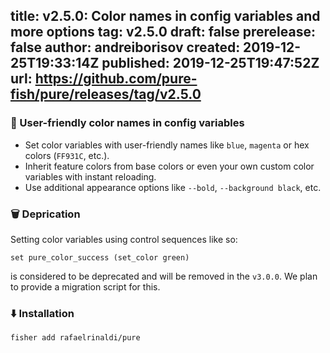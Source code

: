 title:	v2.5.0: Color names in config variables and more options
tag:	v2.5.0
draft:	false
prerelease:	false
author:	andreiborisov
created:	2019-12-25T19:33:14Z
published:	2019-12-25T19:47:52Z
url:	https://github.com/pure-fish/pure/releases/tag/v2.5.0
--
### 🦄 User-friendly color names in config variables

* Set color variables with user-friendly names like `blue`, `magenta` or hex colors (`FF931C`, etc.).
* Inherit feature colors from base colors or even your own custom color variables with instant reloading.
* Use additional appearance options like `--bold`, `--background black`, etc.

### 🗑 Deprication

Setting color variables using control sequences like so:
```
set pure_color_success (set_color green)
```
is considered to be deprecated and will be removed in the `v3.0.0`. We plan to provide a migration script for this.

### :arrow_down: Installation

    fisher add rafaelrinaldi/pure
